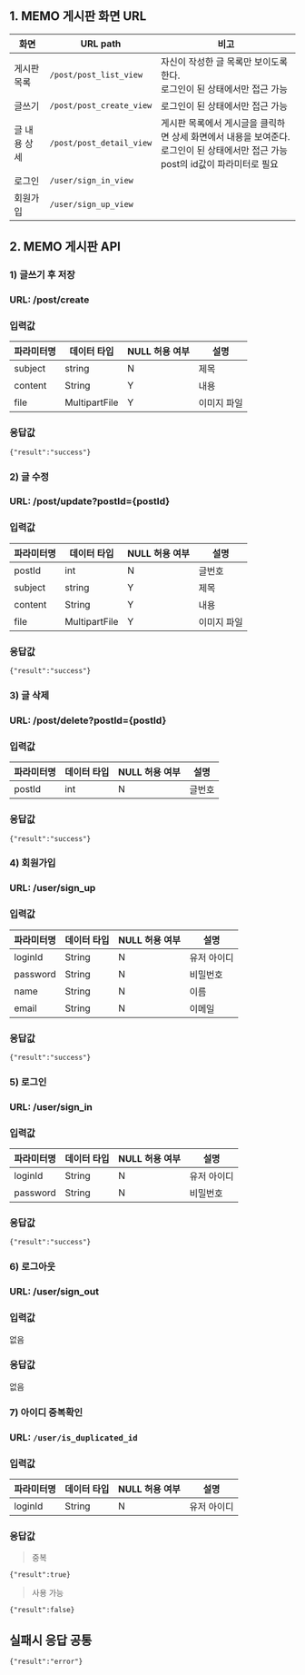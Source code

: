 ## 1. MEMO 게시판 화면 URL

|화면|URL path|비고|
|---|---|---|
|게시판 목록|`/post/post_list_view`|자신이 작성한 글 목록만 보이도록 한다.<br>로그인이 된 상태에서만 접근 가능|
|글쓰기|`/post/post_create_view`|로그인이 된 상태에서만 접근 가능|
|글 내용 상세|`/post/post_detail_view`|게시판 목록에서 게시글을 클릭하면 상세 화면에서 내용을 보여준다.<br>로그인이 된 상태에서만 접근 가능<br>post의 id값이 파라미터로 필요|
|로그인|`/user/sign_in_view`||
|회원가입|`/user/sign_up_view`||

## 2. MEMO 게시판 API				

### 1) 글쓰기 후 저장

### URL: /post/create				

### 입력값

|파라미터명|	데이터 타입|	NULL 허용 여부|	설명|
|---|---|---|---|
|subject|	string|	N|	제목|
|content|	String|	Y|	내용|
|file|	MultipartFile|	Y|	이미지 파일|

### 응답값
```
{"result":"success"}			
```

### 2) 글 수정

### URL: /post/update?postId={postId}		

### 입력값

|파라미터명|	데이터 타입|	NULL 허용 여부|	설명|
|---|---|---|---|
|postId|	int|	N|	글번호|
|subject|	string|	Y|	제목|
|content|	String|	Y|	내용|
|file|	MultipartFile|	Y|	이미지 파일|

### 응답값
```
{"result":"success"}			
```

### 3) 글 삭제

### URL: /post/delete?postId={postId}				

### 입력값

|파라미터명|	데이터 타입|	NULL 허용 여부|	설명|
|---|---|---|---|
|postId|	int|	N|	글번호|

### 응답값
```
{"result":"success"}			
```


### 4) 회원가입

### URL: /user/sign_up						

### 입력값

|파라미터명|	데이터 타입|	NULL 허용 여부|	설명|
|---|---|---|---|
|loginId|	String|	N|	유저 아이디|
|password|	String|	N|	비밀번호|
|name|	String|	N|	이름|
|email|	String|	N|	이메일|

### 응답값
```
{"result":"success"}			
```

### 5) 로그인

### URL: /user/sign_in									

### 입력값

|파라미터명|	데이터 타입|	NULL 허용 여부|	설명|
|---|---|---|---|
|loginId|	String|	N|	유저 아이디|
|password|	String|	N|	비밀번호|

### 응답값
```
{"result":"success"}			
```

### 6) 로그아웃

### URL: /user/sign_out									

### 입력값

없음

### 응답값

없음

### 7) 아이디 중복확인

### URL: `/user/is_duplicated_id`

### 입력값
|파라미터명|	데이터 타입|	NULL 허용 여부|	설명|
|---|---|---|---|
|loginId|	String|	N|	유저 아이디|

### 응답값
> 중복
  
```
{"result":true}			
```

> 사용 가능
  
```
{"result":false}			
```


## 실패시 응답 공통
```
{"result":"error"}
```